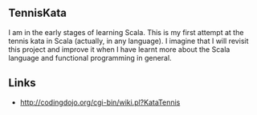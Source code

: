 ## TennisKata

I am in the early stages of learning Scala. This is my first attempt at the tennis kata in Scala (actually, in any
language). I imagine that I will revisit this project and improve it when I have learnt more about the Scala language
and functional programming in general.

## Links

* http://codingdojo.org/cgi-bin/wiki.pl?KataTennis

